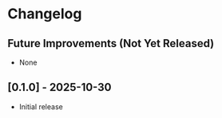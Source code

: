 # Changelog

## Future Improvements (Not Yet Released)

- None

## [0.1.0] - 2025-10-30

- Initial release
